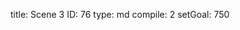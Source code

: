 title:          Scene 3
ID:             76
type:           md
compile:        2
setGoal:        750



